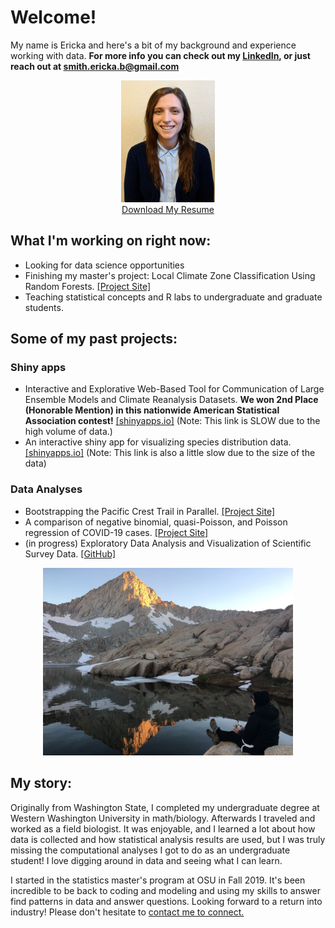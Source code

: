 # Welcome!

My name is Ericka and here's a bit of my background and experience working with data. **For more info you can check out my [LinkedIn](https://www.linkedin.com/in/erickabsmith/), or just reach out at <smith.ericka.b@gmail.com>**
<center>
<img src="./images/thumbnail.jpg" width="150" height="195">
</center>
<div style="text-align: center">
<a href="./downloads/resume.pdf" download="Smith_Ericka_B_resume.pdf">Download My Resume</a>
</div>

## What I'm working on right now: 

* Looking for data science opportunities
* Finishing my master's project: Local Climate Zone Classification Using Random Forests. [[Project Site]](https://erickabsmith.github.io/masters-project-lcz-classification/) 
* Teaching statistical concepts and R labs to undergraduate and graduate students. 

## Some of my past projects:

### Shiny apps
* Interactive and Explorative Web-Based Tool for Communication of Large Ensemble Models and Climate Reanalysis Datasets. **We won 2nd Place (Honorable Mention) in this nationwide American Statistical Association contest!** [[shinyapps.io]](https://jimmylovestea.shinyapps.io/datadash/) (Note: This link is SLOW due to the high volume of data.)
* An interactive shiny app for visualizing species distribution data. [[shinyapps.io]](https://erickabsmith.shinyapps.io/catch-data/) (Note: This link is also a little slow due to the size of the data)

### Data Analyses
* Bootstrapping the Pacific Crest Trail in Parallel. [[Project Site]](https://erickabsmith.github.io/erickabsmith-project-trail/)
* A comparison of negative binomial, quasi-Poisson, and Poisson regression of COVID-19 cases. [[Project Site]](https://erickabsmith.github.io/generalized_regression_models/)
* (in progress) Exploratory Data Analysis and Visualization of Scientific Survey Data. [[GitHub]](https://github.com/erickabsmith/flatfish_2020)



<center>
<img src="./images/mineral_king.JPG" alt="LCZ Reference Data" width="400" height="300">
</center>

## My story:

Originally from Washington State, I completed my undergraduate degree at Western Washington University in math/biology. Afterwards I traveled and worked as a field biologist. It was enjoyable, and I learned a lot about how data is collected and how statistical analysis results are used, but I was truly missing the computational analyses I got to do as an undergraduate student! I love digging around in data and seeing what I can learn.

I started in the statistics master's program at OSU in Fall 2019. It's been incredible to be back to coding and modeling and using my skills to answer find patterns in data and answer questions. Looking forward to a return into industry! Please don't hesitate to [contact me to connect.](mailto:smith.ericka.b@gmail.com)
